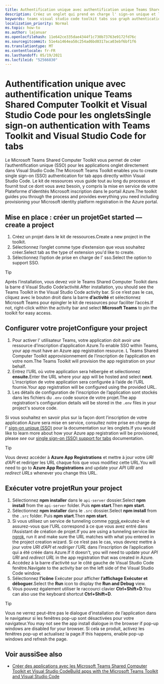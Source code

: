 ```yaml
---
title: Authentification unique avec authentification unique Teams Shared Computer Toolkit et Visual Studio Code pour les onglets
description: Créez un onglet qui prend en charge l' sign-on unique et les appels Microsoft Graph directement dans Visual Studio Code avec le Microsoft Teams Shared Computer Toolkit
keywords: teams visual studio code toolkit tabs sso graph authentication Azure identity platform
localization_priority: Normal
ms.topic: how-to
ms.author: lajanuar
ms.openlocfilehash: 11e642ce335dae4344f1c730b73763e9172fd76c
ms.sourcegitcommit: 51e4a1464ea58c254ad6bd0317aca03ebf6bf1f6
ms.translationtype: MT
ms.contentlocale: fr-FR
ms.lasthandoff: 05/19/2021
ms.locfileid: "52566830"
---
```

# <a name="single-sign-on-authentication-with-teams-toolkit-and-visual-studio-code-for-tabs"></a><span data-ttu-id="b1bce-104">Authentification unique avec authentification unique Teams Shared Computer Toolkit et Visual Studio Code pour les onglets</span><span class="sxs-lookup"><span data-stu-id="b1bce-104">Single sign-on authentication with Teams Toolkit and Visual Studio Code for tabs</span></span>

<span data-ttu-id="b1bce-105">Le Microsoft Teams Shared Computer Toolkit vous permet de créer l’authentification unique (SSO) pour les applications onglet directement dans Visual Studio Code.</span><span class="sxs-lookup"><span data-stu-id="b1bce-105">The Microsoft Teams Toolkit enables you to create single sign-on (SSO) authentication  for tab apps directly within Visual Studio Code.</span></span> <span data-ttu-id="b1bce-106">Le kit de ressources vous guide tout au long du processus et fournit tout ce dont vous avez besoin, y compris la mise en service de votre Plateforme d’identités Microsoft inscription dans le portail Azure.</span><span class="sxs-lookup"><span data-stu-id="b1bce-106">The toolkit guides you through the process and provides everything you need including provisioning your Microsoft identity platform registration in the Azure portal.</span></span>

## <a name="get-started--create-a-project"></a><span data-ttu-id="b1bce-107">Mise en place : créer un projet</span><span class="sxs-lookup"><span data-stu-id="b1bce-107">Get started — create a project</span></span>

1. <span data-ttu-id="b1bce-108">Créez un projet dans le kit de ressources.</span><span class="sxs-lookup"><span data-stu-id="b1bce-108">Create a new project in the toolkit.</span></span>
1. <span data-ttu-id="b1bce-109">Sélectionnez l’onglet comme type d’extension que vous souhaitez créer.</span><span class="sxs-lookup"><span data-stu-id="b1bce-109">Select tab as the type of extension you'd like to create.</span></span>
1. <span data-ttu-id="b1bce-110">Sélectionnez l’option de prise en charge de l' sso.</span><span class="sxs-lookup"><span data-stu-id="b1bce-110">Select the option to support SSO.</span></span>

> [!TIP]
> <span data-ttu-id="b1bce-111">Après l’installation, vous devez voir le Teams Shared Computer Toolkit dans la barre d Visual Studio Code’activité.</span><span class="sxs-lookup"><span data-stu-id="b1bce-111">After installation, you should see the Teams Toolkit in the Visual Studio Code activity bar.</span></span> <span data-ttu-id="b1bce-112">Si ce n’est pas le cas, cliquez avec le bouton droit dans la barre **d’activité** et sélectionnez Microsoft Teams pour épingler le kit de ressources pour faciliter l’accès.</span><span class="sxs-lookup"><span data-stu-id="b1bce-112">If not, right-click within the activity bar and select **Microsoft Teams** to pin the toolkit for easy access.</span></span>

## <a name="configure-your-project"></a><span data-ttu-id="b1bce-113">Configurer votre projet</span><span class="sxs-lookup"><span data-stu-id="b1bce-113">Configure your project</span></span>

1. <span data-ttu-id="b1bce-114">Pour activer l' utilisateur Teams, votre application doit avoir une ressource d’inscription d’application Azure.</span><span class="sxs-lookup"><span data-stu-id="b1bce-114">To enable SSO within Teams, your app must have an Azure app registration resource.</span></span> <span data-ttu-id="b1bce-115">L Teams Shared Computer Toolkit approvisionnement de l’inscription de l’application en votre nom.</span><span class="sxs-lookup"><span data-stu-id="b1bce-115">The Teams Toolkit will provision the app registration on your behalf.</span></span>
1. <span data-ttu-id="b1bce-116">Entrez l’URL où votre application sera hébergée et sélectionnez **ensuite.**</span><span class="sxs-lookup"><span data-stu-id="b1bce-116">Enter the URL where your app will be hosted and select **next**.</span></span> <span data-ttu-id="b1bce-117">L’inscription de votre application sera configurée à l’aide de l’URL fournie.</span><span class="sxs-lookup"><span data-stu-id="b1bce-117">Your app registration will be configured using the provided URL.</span></span>
1. <span data-ttu-id="b1bce-118">Les détails de configuration de l’inscription de l’application sont stockés dans les fichiers du `.env` code source de votre projet.</span><span class="sxs-lookup"><span data-stu-id="b1bce-118">The app registration's configuration details will be stored in the `.env` files in your project's source code.</span></span>

<span data-ttu-id="b1bce-119">Si vous souhaitez en savoir plus sur la façon  dont l’inscription de votre application Azure sera mise en service, consultez notre prise en charge de l' [sign-on unique (SSO)](../tabs/how-to/authentication/auth-aad-sso.md) pour la documentation sur les onglets.</span><span class="sxs-lookup"><span data-stu-id="b1bce-119">If you would like to learn more about how your Azure app registration will be provisioned, please _see_  our [single sign-on (SSO) support for tabs](../tabs/how-to/authentication/auth-aad-sso.md) documentation.</span></span>

> [!TIP]
> <span data-ttu-id="b1bce-120">Vous devez accéder à **Azure App Registrations** et  mettre à jour votre *URI d’API* et rediriger les URL chaque fois que vous modifiez cette URL.</span><span class="sxs-lookup"><span data-stu-id="b1bce-120">You will need to go to **Azure App Registrations** and update your *API URI* and *redirect URLs* whenever you change this URL.</span></span>

## <a name="run-your-project"></a><span data-ttu-id="b1bce-121">Exécuter votre projet</span><span class="sxs-lookup"><span data-stu-id="b1bce-121">Run your project</span></span>

1. <span data-ttu-id="b1bce-122">Sélectionnez **npm installer** dans le `api-server` dossier.</span><span class="sxs-lookup"><span data-stu-id="b1bce-122">Select **npm install** from the `api-server` folder.</span></span> <span data-ttu-id="b1bce-123">Puis **npm start**.</span><span class="sxs-lookup"><span data-stu-id="b1bce-123">Then **npm start**.</span></span>
1. <span data-ttu-id="b1bce-124">Sélectionnez **npm installer** dans le `.src` dossier.</span><span class="sxs-lookup"><span data-stu-id="b1bce-124">Select **npm install** from the `.src` folder.</span></span> <span data-ttu-id="b1bce-125">Puis **npm start**.</span><span class="sxs-lookup"><span data-stu-id="b1bce-125">Then **npm start**.</span></span>
1. <span data-ttu-id="b1bce-126">Si vous utilisez un service de tunneling comme [ngrok,](https://ngrok.com/)exécutez-le et assurez-vous que l’URL correspond à ce que vous avez entré dans l’Assistant de création de projet.</span><span class="sxs-lookup"><span data-stu-id="b1bce-126">If you are using a tunneling service like [ngrok](https://ngrok.com/), run it and make sure the URL matches with what you entered in the project creation wizard.</span></span> <span data-ttu-id="b1bce-127">Si ce n’est pas le cas, vous devrez mettre à jour votre _URI d’API_ et _rediriger l’URL_ dans l’inscription de l’application qui a été créée dans Azure.</span><span class="sxs-lookup"><span data-stu-id="b1bce-127">If it doesn't, you will need to update your _API URI_ and _redirect URL_ in the app registration that was created in Azure.</span></span>
1. <span data-ttu-id="b1bce-128">Accédez à la barre d’activité sur le côté gauche de Visual Studio Code fenêtre.</span><span class="sxs-lookup"><span data-stu-id="b1bce-128">Navigate to the activity bar on the left side of the Visual Studio Code window.</span></span>
1. <span data-ttu-id="b1bce-129">Sélectionnez **l’icône** Exécuter pour afficher **l’affichage Exécuter et déboguer.**</span><span class="sxs-lookup"><span data-stu-id="b1bce-129">Select the **Run** icon to display the **Run and Debug** view.</span></span>
1. <span data-ttu-id="b1bce-130">Vous pouvez également utiliser le raccourci clavier **Ctrl+Shift+D**.</span><span class="sxs-lookup"><span data-stu-id="b1bce-130">You can also use the keyboard shortcut **Ctrl+Shift+D**.</span></span>

> [!TIP]
> <span data-ttu-id="b1bce-131">Vous ne verrez peut-être pas le dialogue d’installation de l’application dans le navigateur si les fenêtres pop-up sont désactivées pour votre navigateur.</span><span class="sxs-lookup"><span data-stu-id="b1bce-131">You may not see the app install dialogue in the browser if pop-up windows are disabled for your browser.</span></span> <span data-ttu-id="b1bce-132">Si cela se produit, activez les fenêtres pop-up et actualisez la page.</span><span class="sxs-lookup"><span data-stu-id="b1bce-132">If this happens, enable pop-up windows and refresh the page.</span></span>

## <a name="see-also"></a><span data-ttu-id="b1bce-133">Voir aussi</span><span class="sxs-lookup"><span data-stu-id="b1bce-133">See also</span></span>

- [<span data-ttu-id="b1bce-134">Créer des applications avec les Microsoft Teams Shared Computer Toolkit et Visual Studio Code</span><span class="sxs-lookup"><span data-stu-id="b1bce-134">Build apps with the Microsoft Teams Toolkit and Visual Studio Code</span></span>](visual-studio-code-overview.md)
